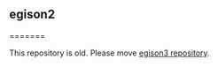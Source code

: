 ## egison2
=======

This repository is old.
Please move [egison3 repository](https://github.com/egisatoshi/egison3).
